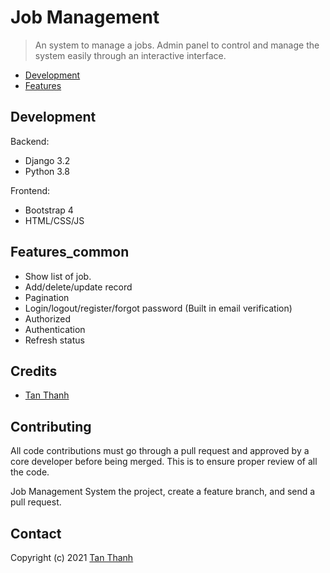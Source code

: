 # Job Management

> An system to manage a jobs. Admin panel to control and manage the system easily through an interactive interface.

 + [Development](#development)
 + [Features](#features_common)

## Development
 Backend:
 + Django 3.2
 + Python 3.8
 
 Frontend:
 + Bootstrap 4
 + HTML/CSS/JS

## Features_common

 + Show list of job.
 + Add/delete/update record
 + Pagination
 + Login/logout/register/forgot password (Built in email verification)
 + Authorized
 + Authentication
 + Refresh status

## Credits

- [Tan Thanh](https://github.com/tanthanhdev)

Contributing
------------
All code contributions must go through a pull request and approved by a core developer before being merged.
This is to ensure proper review of all the code.

Job Management System the project, create a feature branch, and send a pull request.

Contact
-------
Copyright (c) 2021 [Tan Thanh](https://github.com/tanthanhdev)

